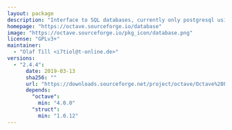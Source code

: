 ```yaml
---
layout: package
description: "Interface to SQL databases, currently only postgresql using libpq."
homepage: "https://octave.sourceforge.io/database"
image: "https://octave.sourceforge.io/pkg_icon/database.png"
license: "GPLv3+"
maintainer:
  - "Olaf Till <i7tiol@t-online.de>"
versions:
  - "2.4.4":
      date: 2019-03-13
      sha256: ""
      url: "https://downloads.sourceforge.net/project/octave/Octave%20Forge%20Packages/Individual%20Package%20Releases/database-2.4.4.tar.gz"
      depends:
        "octave":
          min: "4.0.0"
        "struct":
          min: "1.0.12"
---
```


